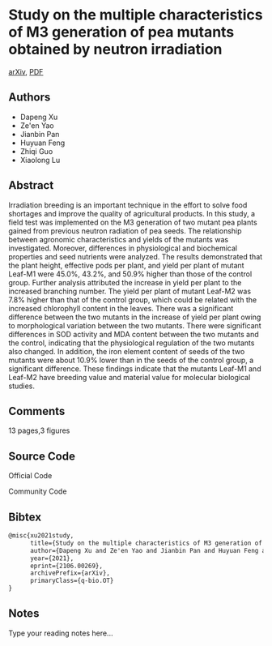 
# Study on the multiple characteristics of M3 generation of pea mutants obtained by neutron irradiation

[arXiv](https://arxiv.org/abs/2106.0269), [PDF](https://arxiv.org/pdf/2106.0269.pdf)

## Authors

- Dapeng Xu
- Ze'en Yao
- Jianbin Pan
- Huyuan Feng
- Zhiqi Guo
- Xiaolong Lu

## Abstract

Irradiation breeding is an important technique in the effort to solve food shortages and improve the quality of agricultural products. In this study, a field test was implemented on the M3 generation of two mutant pea plants gained from previous neutron radiation of pea seeds. The relationship between agronomic characteristics and yields of the mutants was investigated. Moreover, differences in physiological and biochemical properties and seed nutrients were analyzed. The results demonstrated that the plant height, effective pods per plant, and yield per plant of mutant Leaf-M1 were 45.0%, 43.2%, and 50.9% higher than those of the control group. Further analysis attributed the increase in yield per plant to the increased branching number. The yield per plant of mutant Leaf-M2 was 7.8% higher than that of the control group, which could be related with the increased chlorophyll content in the leaves. There was a significant difference between the two mutants in the increase of yield per plant owing to morphological variation between the two mutants. There were significant differences in SOD activity and MDA content between the two mutants and the control, indicating that the physiological regulation of the two mutants also changed. In addition, the iron element content of seeds of the two mutants were about 10.9% lower than in the seeds of the control group, a significant difference. These findings indicate that the mutants Leaf-M1 and Leaf-M2 have breeding value and material value for molecular biological studies.

## Comments

13 pages,3 figures

## Source Code

Official Code



Community Code



## Bibtex

```tex
@misc{xu2021study,
      title={Study on the multiple characteristics of M3 generation of pea mutants obtained by neutron irradiation}, 
      author={Dapeng Xu and Ze'en Yao and Jianbin Pan and Huyuan Feng and Zhiqi Guo and Xiaolong Lu},
      year={2021},
      eprint={2106.00269},
      archivePrefix={arXiv},
      primaryClass={q-bio.OT}
}
```

## Notes

Type your reading notes here...

